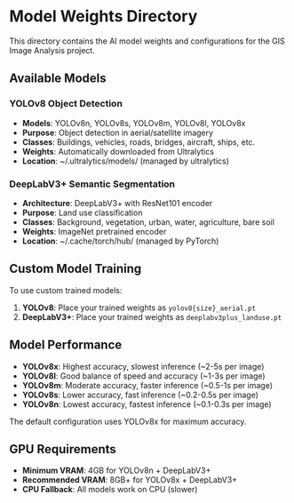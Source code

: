 # Model Weights Directory

This directory contains the AI model weights and configurations for the GIS Image Analysis project.

## Available Models

### YOLOv8 Object Detection
- **Models**: YOLOv8n, YOLOv8s, YOLOv8m, YOLOv8l, YOLOv8x
- **Purpose**: Object detection in aerial/satellite imagery
- **Classes**: Buildings, vehicles, roads, bridges, aircraft, ships, etc.
- **Weights**: Automatically downloaded from Ultralytics
- **Location**: ~/.ultralytics/models/ (managed by ultralytics)

### DeepLabV3+ Semantic Segmentation  
- **Architecture**: DeepLabV3+ with ResNet101 encoder
- **Purpose**: Land use classification
- **Classes**: Background, vegetation, urban, water, agriculture, bare soil
- **Weights**: ImageNet pretrained encoder
- **Location**: ~/.cache/torch/hub/ (managed by PyTorch)

## Custom Model Training

To use custom trained models:

1. **YOLOv8**: Place your trained weights as `yolov8{size}_aerial.pt`
2. **DeepLabV3+**: Place your trained weights as `deeplabv3plus_landuse.pt`

## Model Performance

- **YOLOv8x**: Highest accuracy, slowest inference (~2-5s per image)
- **YOLOv8l**: Good balance of speed and accuracy (~1-3s per image)  
- **YOLOv8m**: Moderate accuracy, faster inference (~0.5-1s per image)
- **YOLOv8s**: Lower accuracy, fast inference (~0.2-0.5s per image)
- **YOLOv8n**: Lowest accuracy, fastest inference (~0.1-0.3s per image)

The default configuration uses YOLOv8x for maximum accuracy.

## GPU Requirements

- **Minimum VRAM**: 4GB for YOLOv8n + DeepLabV3+
- **Recommended VRAM**: 8GB+ for YOLOv8x + DeepLabV3+
- **CPU Fallback**: All models work on CPU (slower)
